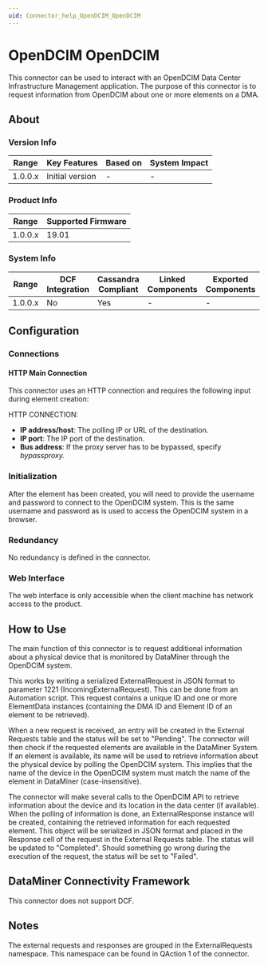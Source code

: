 ```yaml
---
uid: Connector_help_OpenDCIM_OpenDCIM
---
```


# OpenDCIM OpenDCIM

This connector can be used to interact with an OpenDCIM Data Center Infrastructure Management application. The purpose of this connector is to request information from OpenDCIM about one or more elements on a DMA.

## About

### Version Info

| **Range** | **Key Features** | **Based on** | **System Impact** |
|-----------|------------------|--------------|-------------------|
| 1.0.0.x   | Initial version  | \-           | \-                |

### Product Info

| Range     | Supported Firmware     |
|-----------|------------------------|
| 1.0.0.x   | 19.01                  |

### System Info

| Range     | DCF Integration     | Cassandra Compliant     | Linked Components     | Exported Components     |
|-----------|---------------------|-------------------------|-----------------------|-------------------------|
| 1.0.0.x   | No                  | Yes                     | \-                    | \-                      |

## Configuration

### Connections

#### HTTP Main Connection

This connector uses an HTTP connection and requires the following input during element creation:

HTTP CONNECTION:

- **IP address/host**: The polling IP or URL of the destination.
- **IP port**: The IP port of the destination.
- **Bus address**: If the proxy server has to be bypassed, specify *bypassproxy.*

### Initialization

After the element has been created, you will need to provide the username and password to connect to the OpenDCIM system. This is the same username and password as is used to access the OpenDCIM system in a browser.

### Redundancy

No redundancy is defined in the connector.

### Web Interface

The web interface is only accessible when the client machine has network access to the product.

## How to Use

The main function of this connector is to request additional information about a physical device that is monitored by DataMiner through the OpenDCIM system.

This works by writing a serialized ExternalRequest in JSON format to parameter 1221 (IncomingExternalRequest). This can be done from an Automation script. This request contains a unique ID and one or more ElementData instances (containing the DMA ID and Element ID of an element to be retrieved).

When a new request is received, an entry will be created in the External Requests table and the status will be set to "Pending". The connector will then check if the requested elements are available in the DataMiner System. If an element is available, its name will be used to retrieve information about the physical device by polling the OpenDCIM system. This implies that the name of the device in the OpenDCIM system must match the name of the element in DataMiner (case-insensitive).

The connector will make several calls to the OpenDCIM API to retrieve information about the device and its location in the data center (if available). When the polling of information is done, an ExternalResponse instance will be created, containing the retrieved information for each requested element. This object will be serialized in JSON format and placed in the Response cell of the request in the External Requests table. The status will be updated to "Completed". Should something go wrong during the execution of the request, the status will be set to "Failed".

## DataMiner Connectivity Framework

This connector does not support DCF.

## Notes

The external requests and responses are grouped in the ExternalRequests namespace. This namespace can be found in QAction 1 of the connector.
